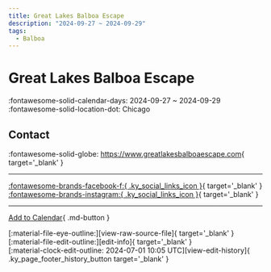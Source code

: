 ```yaml
---
title: Great Lakes Balboa Escape
description: "2024-09-27 ~ 2024-09-29"
tags:
  - Balboa
---
```


# Great Lakes Balboa Escape 

:fontawesome-solid-calendar-days: 2024-09-27 ~ 2024-09-29  
:fontawesome-solid-location-dot: Chicago  

## Contact

:fontawesome-solid-globe: <https://www.greatlakesbalboaescape.com>{ target='_blank' }  

---

 [:fontawesome-brands-facebook-f:{ .ky_social_links_icon }](https://www.facebook.com/greatlakesbalboaescape){ target='_blank' } [:fontawesome-brands-instagram:{ .ky_social_links_icon }](https://instagram.com/greatlakesbalboaescape){ target='_blank' }

---

[Add to Calendar](https://swing.news/ics/en/2024/en_US/great-lakes-balboa-escape-2024.ics){ .md-button }

<div class="ky_page_footer" markdown>
<div class="ky_page_footer_trailing" markdown="span">
[:material-file-eye-outline:][view-raw-source-file]{ target='_blank' }
[:material-file-edit-outline:][edit-info]{ target='_blank' }
</div>
<div class="ky_page_footer_leading" markdown="span">
[:material-clock-edit-outline: 2024-07-01 10:05 UTC][view-edit-history]{ .ky_page_footer_history_button target='_blank' }
</div>
</div>

[view-raw-source-file]: https://github.com/swingdance/events/blob/main/2024/en_US/great-lakes-balboa-escape-2024.json "View Raw Source File"
[edit-info]: https://github.com/swingdance/events/issues/new?assignees=&labels=update+event&projects=&template=03-update_entity.yml&title=%5B2024%2Fen_US%5D%20Great%20Lakes%20Balboa%20Escape&region=en_US&year=2024&id=great-lakes-balboa-escape-2024&name=Great%20Lakes%20Balboa%20Escape&org_id= "Edit Info"

[view-edit-history]: https://github.com/swingdance/events/commits/main/2024/en_US/great-lakes-balboa-escape-2024.json "View Edit History"
